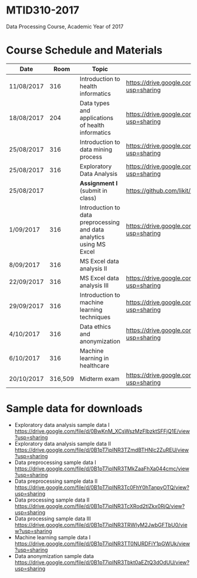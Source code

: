 # MTID310-2017
Data Processing Course, Academic Year of 2017

# Course Schedule and Materials
|Date|Room|Topic|Materials|Instructor|
|---|---|---|---|---|
|11/08/2017|316|Introduction to health informatics|https://drive.google.com/file/d/0B1pT7ipINR3TQVZpU3g2ZGdIUEk/view?usp=sharing|LK|
|18/08/2017|204|Data types and applications of health informatics|https://drive.google.com/file/d/0B1pT7ipINR3TdkVnMm4xWkRSTFk/view?usp=sharing|AW|
|25/08/2017|316|Introduction to data mining process|https://drive.google.com/file/d/0B1pT7ipINR3Td1lSMjVnNXFoVnM/view?usp=sharing|LK|
|25/08/2017|316|Exploratory Data Analysis|https://drive.google.com/file/d/0B1pT7ipINR3TN2JvY3pacGRQSVU/view?usp=sharing|PK|
|25/08/2017||**Assignment I** (submit in class)|https://github.com/likit/mtid310-2017/blob/master/assignment1.md||
|1/09/2017|316|Introduction to data preprocessing and data analytics using MS Excel|https://drive.google.com/file/d/0B1pT7ipINR3TdmRZZEpGX1V5ZzQ/view?usp=sharing|LP|
|8/09/2017|316|MS Excel data analysis II||LP|
|22/09/2017|316|MS Excel data analysis III|https://drive.google.com/file/d/0B1pT7ipINR3TSExyckMzdE0zdmM/view?usp=sharing|LP|
|29/09/2017|316|Introduction to machine learning techniques|https://drive.google.com/file/d/0B1pT7ipINR3TYUJhVXgwMXo5Y3M/view?usp=sharing|AW|
|4/10/2017|316|Data ethics and anonymization|https://drive.google.com/file/d/0B1pT7ipINR3TQVhGOXRudGk0b0E/view?usp=sharing|LP|
|6/10/2017|316|Machine learning in healthcare||AW|
|20/10/2017|316,509|Midterm exam|https://drive.google.com/file/d/0B1pT7ipINR3TNzB1ZG9RR293eUU/view?usp=sharing|||

# Sample data for downloads
- Exploratory data analysis sample data I https://drive.google.com/file/d/0BwKnM_XCsWszMzFlbzktSFFjQ1E/view?usp=sharing
- Exploratory data analysis sample data II https://drive.google.com/file/d/0B1pT7ipINR3TZmdBTHNlc2ZuREU/view?usp=sharing
- Data preprocessing sample data I https://drive.google.com/file/d/0B1pT7ipINR3TMkZaaFhXa044cmc/view?usp=sharing
- Data preprocessing sample data II https://drive.google.com/file/d/0B1pT7ipINR3Tc0FhY0hTanpyOTQ/view?usp=sharing
- Data processing sample data II https://drive.google.com/file/d/0B1pT7ipINR3TcXRod2tlZkx0RjQ/view?usp=sharing
- Data processing sample data III https://drive.google.com/file/d/0B1pT7ipINR3TRWIyM2JwbGFTbU0/view?usp=sharing
- Machine learning sample data I https://drive.google.com/file/d/0B1pT7ipINR3TT0NURDFiY1pGWUk/view?usp=sharing
- Data anonymization sample data https://drive.google.com/file/d/0B1pT7ipINR3Tbkt0aEZtQ3dOdUU/view?usp=sharing
